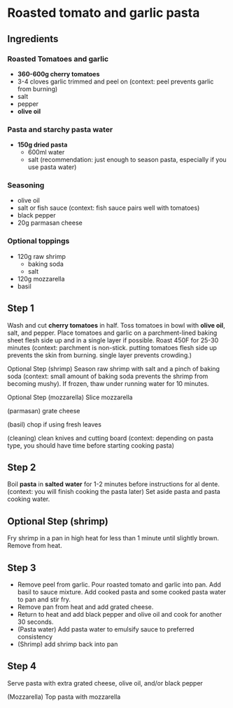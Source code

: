 # Roasted tomato and garlic pasta

## Ingredients

### Roasted Tomatoes and garlic
- **360-600g cherry tomatoes**
- 3-4 cloves garlic trimmed and peel on (context: peel prevents garlic from burning)
- salt
- pepper
- **olive oil**

###  Pasta and starchy pasta water
- **150g dried pasta**
    - 600ml water
    - salt (recommendation: just enough to season pasta, especially if you use pasta water)

### Seasoning 
- olive oil
- salt or fish sauce (context: fish sauce pairs well with tomatoes)
- black pepper
- 20g parmasan cheese

### Optional toppings
- 120g raw shrimp
    - baking soda
    - salt
- 120g mozzarella
- basil

## Step 1
Wash and cut **cherry tomatoes** in half. Toss tomatoes in bowl with **olive oil**, salt, and pepper. Place tomatoes and garlic on a parchment-lined baking sheet flesh side up and in a single layer if possible. Roast 450F for 25-30 minutes (context: parchment is non-stick. putting tomatoes flesh side up prevents the skin from burning. single layer prevents crowding.)

Optional Step (shrimp)
Season raw shrimp with salt and a pinch of baking soda (context: small amount of baking soda prevents the shrimp from becoming mushy). If frozen, thaw under running water for 10 minutes.

Optional Step (mozzarella)
Slice mozzarella

(parmasan) grate cheese

(basil) chop if using fresh leaves

(cleaning) clean knives and cutting board (context: depending on pasta type, you should have time before starting cooking pasta)

## Step 2
Boil **pasta** in **salted** **water** for 1-2 minutes before instructions for al dente. (context: you will finish cooking the pasta later) Set aside pasta and pasta cooking water.

## Optional Step (shrimp)
Fry shrimp in a pan in high heat for less than 1 minute until slightly brown. Remove from heat.

## Step 3
- Remove peel from garlic. Pour roasted tomato and garlic into pan. Add basil to sauce mixture. Add cooked pasta and some cooked pasta water to pan and stir fry.  
- Remove pan from heat and add grated cheese.
- Return to heat and add black pepper and olive oil and cook for another 30 seconds.
- (Pasta water) Add pasta water to emulsify sauce to preferred consistency
- (Shrimp) add shrimp back into pan

## Step 4

Serve pasta with extra grated cheese, olive oil, and/or black pepper

(Mozzarella) Top pasta with mozzarella
